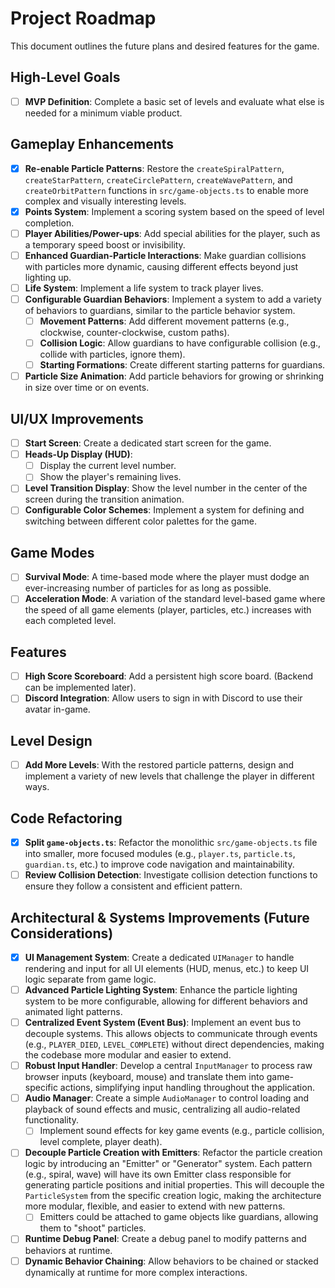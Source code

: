 # Project Roadmap

This document outlines the future plans and desired features for the game.

## High-Level Goals

- [ ] **MVP Definition**: Complete a basic set of levels and evaluate what else is needed for a minimum viable product.

## Gameplay Enhancements

- [x] **Re-enable Particle Patterns**: Restore the `createSpiralPattern`, `createStarPattern`, `createCirclePattern`, `createWavePattern`, and `createOrbitPattern` functions in `src/game-objects.ts` to enable more complex and visually interesting levels.
- [x] **Points System**: Implement a scoring system based on the speed of level completion.
- [ ] **Player Abilities/Power-ups**: Add special abilities for the player, such as a temporary speed boost or invisibility.
- [ ] **Enhanced Guardian-Particle Interactions**: Make guardian collisions with particles more dynamic, causing different effects beyond just lighting up.
- [ ] **Life System**: Implement a life system to track player lives.
- [ ] **Configurable Guardian Behaviors**: Implement a system to add a variety of behaviors to guardians, similar to the particle behavior system.
  - [ ] **Movement Patterns**: Add different movement patterns (e.g., clockwise, counter-clockwise, custom paths).
  - [ ] **Collision Logic**: Allow guardians to have configurable collision (e.g., collide with particles, ignore them).
  - [ ] **Starting Formations**: Create different starting patterns for guardians.
- [ ] **Particle Size Animation**: Add particle behaviors for growing or shrinking in size over time or on events.

## UI/UX Improvements

- [ ] **Start Screen**: Create a dedicated start screen for the game.
- [ ] **Heads-Up Display (HUD)**:
  - [ ] Display the current level number.
  - [ ] Show the player's remaining lives.
- [ ] **Level Transition Display**: Show the level number in the center of the screen during the transition animation.
- [ ] **Configurable Color Schemes**: Implement a system for defining and switching between different color palettes for the game.

## Game Modes

- [ ] **Survival Mode**: A time-based mode where the player must dodge an ever-increasing number of particles for as long as possible.
- [ ] **Acceleration Mode**: A variation of the standard level-based game where the speed of all game elements (player, particles, etc.) increases with each completed level.

## Features

- [ ] **High Score Scoreboard**: Add a persistent high score board. (Backend can be implemented later).
- [ ] **Discord Integration**: Allow users to sign in with Discord to use their avatar in-game.

## Level Design

- [ ] **Add More Levels**: With the restored particle patterns, design and implement a variety of new levels that challenge the player in different ways.

## Code Refactoring

- [x] **Split `game-objects.ts`**: Refactor the monolithic `src/game-objects.ts` file into smaller, more focused modules (e.g., `player.ts`, `particle.ts`, `guardian.ts`, etc.) to improve code navigation and maintainability.
- [ ] **Review Collision Detection**: Investigate collision detection functions to ensure they follow a consistent and efficient pattern.

## Architectural & Systems Improvements (Future Considerations)

- [x] **UI Management System**: Create a dedicated `UIManager` to handle rendering and input for all UI elements (HUD, menus, etc.) to keep UI logic separate from game logic.
- [ ] **Advanced Particle Lighting System**: Enhance the particle lighting system to be more configurable, allowing for different behaviors and animated light patterns.
- [ ] **Centralized Event System (Event Bus)**: Implement an event bus to decouple systems. This allows objects to communicate through events (e.g., `PLAYER_DIED`, `LEVEL_COMPLETE`) without direct dependencies, making the codebase more modular and easier to extend.
- [ ] **Robust Input Handler**: Develop a central `InputManager` to process raw browser inputs (keyboard, mouse) and translate them into game-specific actions, simplifying input handling throughout the application.
- [ ] **Audio Manager**: Create a simple `AudioManager` to control loading and playback of sound effects and music, centralizing all audio-related functionality.
  - [ ] Implement sound effects for key game events (e.g., particle collision, level complete, player death).
- [ ] **Decouple Particle Creation with Emitters**: Refactor the particle creation logic by introducing an "Emitter" or "Generator" system. Each pattern (e.g., spiral, wave) will have its own Emitter class responsible for generating particle positions and initial properties. This will decouple the `ParticleSystem` from the specific creation logic, making the architecture more modular, flexible, and easier to extend with new patterns.
  - [ ] Emitters could be attached to game objects like guardians, allowing them to "shoot" particles.
- [ ] **Runtime Debug Panel**: Create a debug panel to modify patterns and behaviors at runtime.
- [ ] **Dynamic Behavior Chaining**: Allow behaviors to be chained or stacked dynamically at runtime for more complex interactions.
